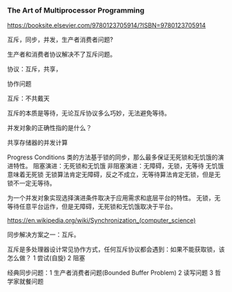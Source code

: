 ### The Art of Multiprocessor Programming

https://booksite.elsevier.com/9780123705914/?ISBN=9780123705914

互斥，同步，并发，生产者消费者问题?

生产者和消费者协议解决不了互斥问题。

协议：互斥，共享，

协作问题

互斥：不共戴天

互斥的本质是等待，无论互斥协议多么巧妙，无法避免等待。

并发对象的正确性指的是什么？

共享存储器的并发计算

Progress Conditions
类的方法基于锁的同步，那么最多保证无死锁和无饥饿的演进特性。
阻塞演进：无死锁和无饥饿
非阻塞演进：无障碍，无锁，无等待
无饥饿意味着无死锁
无锁算法肯定无障碍，反之不成立，无等待算法肯定无锁，但是无锁不一定无等待。

为一个并发对象实现选择演进条件取决于应用需求和底层平台的特性。
无锁，无等待任意平台运作，但是无障碍，无死锁和无饥饿取决于平台。

https://en.wikipedia.org/wiki/Synchronization_(computer_science)

同步解决方案之一：互斥。

互斥是多处理器设计常见协作方式，任何互斥协议都会遇到：如果不能获取锁，该怎么做？ 1 尝试(自旋) 2 阻塞

经典同步问题：1  生产者消费者问题(Bounded Buffer Problem) 2 读写问题 3  哲学家就餐问题
